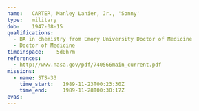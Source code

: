 ```yaml
---
name:	CARTER, Manley Lanier, Jr., 'Sonny'
type:	military
dob:	1947-08-15
qualifications:
  - BA in chemistry from Emory University Doctor of Medicine
  - Doctor of Medicine
timeinspace:	5d0h7m
references:
  - http://www.nasa.gov/pdf/740566main_current.pdf
missions:
  - name: STS-33
    time_start:   1989-11-23T00:23:30Z
    time_end:     1989-11-28T00:30:17Z
evas:
---
```

